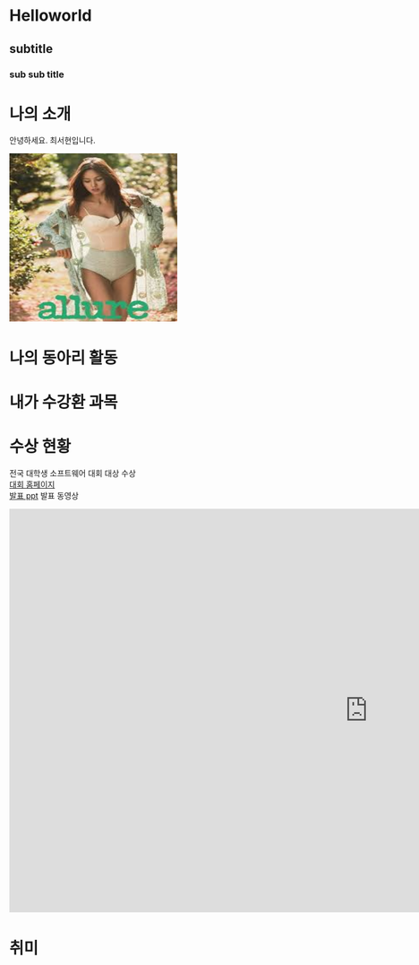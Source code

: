 # Helloworld
## subtitle
### sub sub title

# 나의 소개
안녕하세요. 최서현입니다. <br>

<img src="images.jpg" width = "300" height = "300"> <br>

# 나의 동아리 활동

# 내가 수강환 과목

# 수상 현황

전국 대학생 소프트웨어 대회 대상 수상 <br>
[대회 홈페이지](https://www.naver.com) <br>
[발표 ppt](/presentation.pptx)
발표 동영상
<iframe width="1280" height="720" src="https://www.youtube.com/embed/8jZZxexkt_s" title=" 봄이 오고 있나 봐 🌸" frameborder="0" allow="accelerometer; autoplay; clipboard-write; encrypted-media; gyroscope; picture-in-picture; web-share" allowfullscreen></iframe>


# 취미
